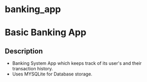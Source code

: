 # banking_app
# Basic Banking App

## Description
* Banking System App which keeps track of its user's and their transaction history.
* Uses MYSQLite for Database storage.
